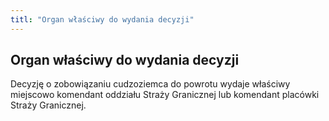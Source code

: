 ```yaml
---
titl: "Organ właściwy do wydania decyzji"
---
```


## Organ właściwy do wydania decyzji

Decyzję o zobowiązaniu cudzoziemca do powrotu wydaje właściwy miejscowo komendant oddziału Straży Granicznej lub komendant placówki Straży Granicznej.
